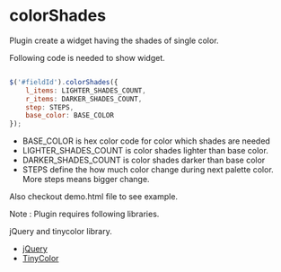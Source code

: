 colorShades
===========

Plugin create a widget having the shades of single color. 

Following code is needed to show widget.

```js

$('#fieldId').colorShades({
    l_items: LIGHTER_SHADES_COUNT,
    r_items: DARKER_SHADES_COUNT,
    step: STEPS,
    base_color: BASE_COLOR
});

``` 
* BASE_COLOR is hex color code for color which shades are needed 
* LIGHTER_SHADES_COUNT is color shades lighter than base color.
* DARKER_SHADES_COUNT is color shades darker than base color
* STEPS define the how much color change during next palette color. More steps means bigger change.

Also checkout demo.html file to see example.

Note : Plugin requires following libraries.

jQuery and tinycolor library.
* [jQuery] 
* [TinyColor] 


[jQuery]:http://jquery.com
[Tinycolor]:https://github.com/bgrins/TinyColor

